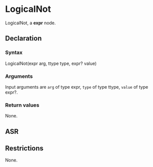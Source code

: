 <!-- This is an automatically generated file. Do not edit it manually. -->

# LogicalNot

LogicalNot, a **expr** node.

## Declaration

### Syntax

LogicalNot(expr arg, ttype type, expr? value)

### Arguments
Input arguments are `arg` of type expr, `type` of type ttype, `value` of type expr?.

### Return values

None.

## ASR

<!-- Generate ASR using pickle. -->

## Restrictions

<!-- Generated from asr_verify.cpp. -->
None.
